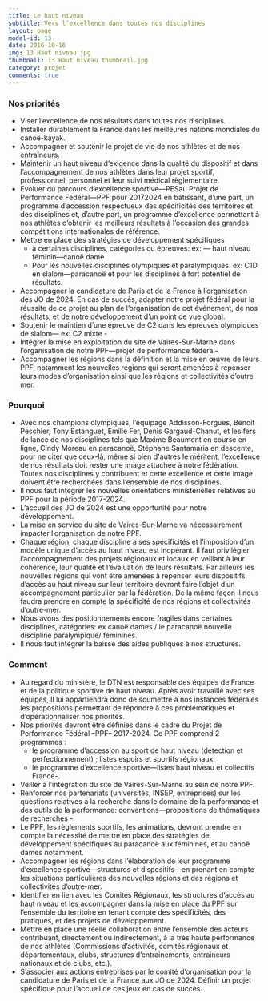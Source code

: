 ```yaml
---
title: Le haut niveau
subtitle: Vers l’excellence dans toutes nos disciplines
layout: page
modal-id: 13
date: 2016-10-16
img: 13 Haut niveau.jpg
thumbnail: 13 Haut niveau thumbnail.jpg
category: projet
comments: true
---
```


### Nos priorités

  - Viser l’excellence de nos résultats dans toutes nos disciplines.
  - Installer durablement la France dans les meilleures nations mondiales du canoë-kayak.
  - Accompagner et soutenir le projet de vie de nos athlètes et de nos entraîneurs.
  - Maintenir un haut niveau d’exigence dans la qualité du dispositif et dans l’accompagnement de nos athlètes dans leur projet sportif, professionnel, personnel et leur suivi médical règlementaire.
  - Evoluer du parcours d’excellence sportive—PESau Projet de Performance Fédéral—PPF pour 20172024 en bâtissant, d’une part, un programme d’accession respectueux des spécificités des territoires et des disciplines et, d’autre part, un programme d’excellence permettant à nos athlètes d’obtenir les meilleurs résultats à l’occasion des grandes compétitions internationales de référence.
  - Mettre en place des stratégies de développement spécifiques
    - à certaines disciplines, catégories ou épreuves: ex: — haut niveau féminin—canoë dame
    - Pour les nouvelles disciplines olympiques et paralympiques: ex: C1D en slalom—paracanoë et pour les disciplines à fort potentiel de résultats.
  - Accompagner la candidature de Paris et de la France à l’organisation des JO de 2024. En cas de succès, adapter notre projet fédéral pour la réussite de ce projet au plan de l’organisation de cet événement, de nos résultats, et de notre développement d’un point de vue global.
  - Soutenir le maintien d’une épreuve de C2 dans les épreuves olympiques de slalom— ex: C2 mixte -
  - Intégrer la mise en exploitation du site de Vaires-Sur-Marne dans l’organisation de notre PPF—projet de performance fédéral-
  - Accompagner les régions dans la définition et la mise en œuvre de leurs PPF, notamment les nouvelles régions qui seront amenées à repenser leurs modes d’organisation ainsi que les régions et collectivités d’outre mer.

### Pourquoi

  - Avec nos champions olympiques, l’équipage Addisson-Forgues, Benoit Peschier, Tony Estanguet, Emilie Fer, Denis Gargaud-Chanut, et les fers de lance de nos disciplines tels que Maxime Beaumont en course en ligne, Cindy Moreau en paracanoë, Stéphane Santamaria en descente, pour ne citer que ceux-là, même si bien d'autres le méritent, l’excellence de nos résultats doit rester une image attachée à notre fédération. Toutes nos disciplines y contribuent et cette excellence et cette image doivent être recherchées dans l’ensemble de nos disciplines.
  - Il nous faut intégrer les nouvelles orientations ministérielles relatives au PPF pour la période 2017-2024.
  - L’accueil des JO de 2024 est une opportunité pour notre développement.
  - La mise en service du site de Vaires-Sur-Marne va nécessairement impacter l’organisation de notre PPF.
  - Chaque région, chaque discipline a ses spécificités et l’imposition d’un modèle unique d’accès au haut niveau est inopérant. Il faut privilégier l’accompagnement des projets régionaux et locaux en veillant à leur cohérence, leur qualité et l’évaluation de leurs résultats. Par ailleurs les nouvelles régions qui vont être amenées à repenser leurs dispositifs d’accès au haut niveau sur leur territoire devront faire l’objet d’un accompagnement particulier par la fédération. De la même façon il nous faudra prendre en compte la spécificité de nos régions et collectivités d’outre-mer.
  - Nous avons des positionnements encore fragiles dans certaines disciplines, catégories: ex canoë dames / le paracanoë nouvelle discipline paralympique/ féminines.
  - Il nous faut intégrer la baisse des aides publiques à nos structures.

### Comment

  - Au regard du ministère, le DTN est responsable des équipes de France et de la politique sportive de haut niveau. Après avoir travaillé avec ses équipes, Il lui appartiendra donc de soumettre à nos instances fédérales les propositions permettant de répondre à ces problématiques et d’opérationnaliser nos priorités.
  - Nos priorités devront être définies dans le cadre du Projet de Performance Fédéral –PPF– 2017-2024. Ce PPF comprend 2 programmes :
    - le programme d’accession au sport de haut niveau (détection et perfectionnement) ; listes
espoirs et sportifs régionaux.
    - le programme d’excellence sportive—listes haut
niveau et collectifs France-.
  - Veiller à l’intégration du site de Vaires-Sur-Marne
au sein de notre PPF.
  - Renforcer nos partenariats (universités, INSEP, entreprises) sur les questions relatives à la recherche dans le domaine de la performance et des outils de la performance: conventions—propositions de thématiques de recherches -.
  - Le PPF, les règlements sportifs, les animations, devront prendre en compte la nécessité de mettre en place des stratégies de développement spécifiques au paracanoë aux féminines, et au canoë dames notamment.
  - Accompagner les régions dans l’élaboration de leur programme d’excellence sportive—structures et dispositifs—en prenant en compte les situations particulières des nouvelles régions et des régions et collectivités d’outre-mer.
  - Identifier en lien avec les Comités Régionaux, les structures d’accès au haut niveau et les accompagner dans la mise en place du PPF sur l’ensemble du territoire en tenant compte des spécificités, des pratiques, et des projets de développement.
  - Mettre en place une réelle collaboration entre l’ensemble des acteurs contribuant, directement ou indirectement, à la très haute performance de nos athlètes (Commissions d’activités, comités régionaux et départementaux, clubs, structures d’entrainements, entraineurs nationaux et de clubs, etc.).
  - S’associer aux actions entreprises par le comité d’organisation pour la candidature de Paris et de la France aux JO de 2024. Définir un projet spécifique pour l’accueil de ces jeux en cas de succès.
